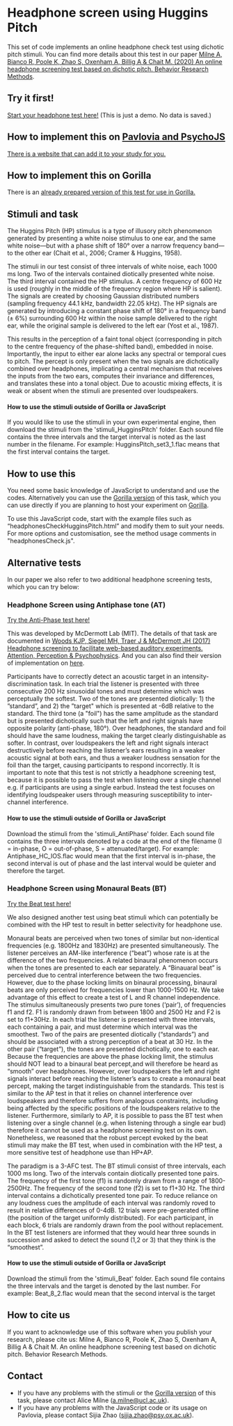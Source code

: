 # Headphone screen using Huggins Pitch

This set of code implements an online headphone check test using dichotic pitch stimuli. You can find more details about this test in our paper [Milne A, Bianco R, Poole K, Zhao S, Oxenham A, Billig A & Chait M. (2020) An online headphone screening test based on dichotic pitch. Behavior Research Methods](https://rdcu.be/cbWrX).

## Try it first!
[Start your headphone test here!](https://chaitlabucl.github.io/HeadphoneCheck_Test/headphonesCheckHugginsPitch.html)
(This is just a demo. No data is saved.)

## How to implement this on [Pavlovia and PsychoJS](https://pavlovia.org/)
[There is a website that can add it to your study for you.](https://run.pavlovia.org/sijiazhao/headphones-check)

## How to implement this on Gorilla
There is an [already prepared version of this test for use in Gorilla.](https://app.gorilla.sc/openmaterials/100917)

## Stimuli and task
The Huggins Pitch (HP) stimulus is a type of illusory pitch phenomenon generated by presenting a white noise stimulus to one ear, and the same white noise—but with a phase shift of 180° over a narrow frequency band—to the other ear (Chait et al., 2006; Cramer & Huggins, 1958).

The stimuli in our test consist of three intervals of white noise, each 1000 ms long. Two of the intervals contained diotically presented white noise. The third interval contained the HP stimulus. A centre frequency of 600 Hz is used (roughly in the middle of the frequency region where HP is salient). The signals are created by choosing Gaussian distributed numbers (sampling frequency 44.1 kHz, bandwidth 22.05 kHz). The HP signals are generated by introducing a constant phase shift of 180° in a frequency band (± 6%) surrounding 600 Hz within the noise sample delivered to the right ear, while the original sample is delivered to the left ear (Yost et al., 1987).

This results in the perception of a faint tonal object (corresponding in pitch to the centre frequency of the phase-shifted band), embedded in noise. Importantly, the input to either ear alone lacks any spectral or temporal cues to pitch. The percept is only present when the two signals are dichotically combined over headphones, implicating a central mechanism that receives the inputs from the two ears, computes their invariance and differences, and translates these into a tonal object. Due to acoustic mixing effects, it is weak or absent when the stimuli are presented over loudspeakers.

#### How to use the stimuli outside of Gorilla or JavaScript
If you would like to use the stimuli in your own experimental engine, then download the stimuli from the 'stimuli_HugginsPitch' folder. Each sound file contains the three intervals and the target interval is noted as the last number in the filename.
For example: HugginsPitch_set3_1.flac means that the first interval contains the target.

## How to use this
You need some basic knowledge of JavaScript to understand and use the codes. Alternatively you can use the [Gorilla version](https://app.gorilla.sc/openmaterials/100917) of this task, which you can use directly if you are planning to host your experiment on [Gorilla](https://gorilla.sc/).

To use this JavaScript code, start with the example files such as “headphonesCheckHugginsPitch.html” and modify them to suit your needs. For more options and customisation, see the method usage comments in "headphonesCheck.js". 

## Alternative tests
In our paper we also refer to two additional headphone screening tests, which you can try below:

### Headphone Screen using Antiphase tone (AT)
[Try the Anti-Phase test here!](https://chaitlabucl.github.io/HeadphoneCheck_Test/headphonesCheckAntiPhase.html)

This was developed by McDermott Lab (MIT). The details of that task are documented in [Woods KJP, Siegel MH, Traer J & McDermott JH (2017) Headphone screening to facilitate web-based auditory experiments. Attention, Perception & Psychophysics](http://mcdermottlab.mit.edu/papers/Woods_etal_2017_headphone_screening.pdf). And you can also find their version of implementation on [here](https://github.com/mcdermottLab/HeadphoneCheck).

Participants have to correctly detect an acoustic target in an intensity-discrimination task. In each trial the listener is presented with three consecutive 200 Hz sinusoidal tones and must determine which was perceptually the softest. Two of the tones are presented diotically: 1) the ”standard”, and 2) the ”target" which is presented at -6dB relative to the standard. The third tone (a "foil") has the same amplitude as the standard but is presented dichotically such that the left and right signals have opposite polarity (anti-phase, 180°). Over headphones, the standard and foil should have the same loudness, making the target clearly distinguishable as softer. In contrast, over loudspeakers the left and right signals interact destructively before reaching the listener’s ears resulting in a weaker acoustic signal at both ears, and thus a weaker loudness sensation for the foil than the target, causing participants to respond incorrectly. It is important to note that this test is not strictly a headphone screening test, because it is possible to pass the test when listening over a single channel e.g. if participants are using a single earbud. Instead the test focuses on identifying loudspeaker users through measuring susceptibility to inter-channel interference.

#### How to use the stimuli outside of Gorilla or JavaScript
Download the stimuli from the 'stimuli_AntiPhase' folder. Each sound file contains the three intervals denoted by a code at the end of the filename (I = in-phase, O = out-of-phase, S = attenuated/target).
For example: Antiphase_HC_IOS.flac would mean that the first interval is in-phase, the second interval is out of phase and the last interval would be quieter and therefore the target.

### Headphone Screen using Monaural Beats (BT)
[Try the Beat test here!](https://chaitlabucl.github.io/HeadphoneCheck_Test/headphonesCheckBeat.html)

We also designed another test using beat stimuli which can potentially be combined with the HP test to result in better selectivity for headphone use.

Monaural beats are perceived when two tones of similar but non-identical frequencies (e.g. 1800Hz and 1830Hz) are presented simultaneously. The listener perceives an AM-like interference (“beat”) whose rate is at the difference of the two frequencies. A related binaural phenomenon occurs when the tones are presented to each ear separately. A “Binauaral beat” is perceived due to central interference between the two frequencies. However, due to the phase locking limits on binaural processing, binaural beats are only perceived for frequencies lower than 1000-1500 Hz. We take advantage of this effect to create a test of L and R channel independence. The stimulus simultaneously presents two pure tones (‘pair’), of frequencies f1 and f2. F1 is randomly drawn from between 1800 and 2500 Hz and F2 is set to f1+30Hz. In each trial the listener is presented with three intervals, each containing a pair, and must determine which interval was the smoothest. Two of the pairs are presented diotically (“standards”) and should be associated with a strong perception of a beat at 30 Hz. In the other pair (“target”), the tones are presented dichotically, one to each ear. Because the frequencies are above the phase locking limit, the stimulus should NOT lead to a binaural beat percept,and will therefore be heard as “smooth” over headphones. However, over loudspeakers the left and right signals interact before reaching the listener’s ears to create a monaural beat percept, making the target indistinguishable from the standards. This test is similar to the AP test in that it relies on channel interference over loudspeakers and therefore suffers from analogous constraints, including being affected by the specific positions of the loudspeakers relative to the listener. Furthermore, similarly to AP, it is possible to pass the BT test when listening over a single channel (e.g. when listening through a single ear bud) therefore it cannot be used as a headphone screening test on its own. Nonetheless, we reasoned that the robust percept evoked by the beat stimuli may make the BT test, when used in combination with the HP test, a more sensitive test of headphone use than HP+AP.

The paradigm is a 3-AFC test. The BT stimuli consist of three intervals, each 1000 ms long. Two of the intervals contain diotically presented tone pairs. The frequency of the first tone (f1) is randomly drawn from a range of 1800-2500Hz. The frequency of the second tone (f2) is set to f1+30 Hz. The third interval contains a dichotically presented tone pair. To reduce reliance on any loudness cues the amplitude of each interval was randomly roved to result in relative differences of 0-4dB. 12 trials were pre-generated offline (the position of the target uniformly distributed). For each participant, in each block, 6 trials are randomly drawn from the pool without replacement. In the BT test listeners are informed that they would hear three sounds in succession and asked to detect the sound (1,2 or 3) that they think is the “smoothest”.

#### How to use the stimuli outside of Gorilla or JavaScript
Download the stimuli from the 'stimuli_Beat' folder. Each sound file contains the three intervals and the target is denoted by the last number.
For example: Beat_8_2.flac would mean that the second interval is the target

## How to cite us
If you want to acknowledge use of this software when you publish your research, please cite us:
Milne A, Bianco R, Poole K, Zhao S, Oxenham A, Billig A & Chait M. An online headphone screening test based on dichotic pitch. Behavior Research Methods.

## Contact
- If you have any problems with the stimuli or the [Gorilla version](https://app.gorilla.sc/openmaterials/100917) of this task, please contact Alice Milne (a.milne@ucl.ac.uk).
- If you have any problems with the JavaScript code or its usage on Pavlovia, please contact Sijia Zhao (sijia.zhao@psy.ox.ac.uk).

